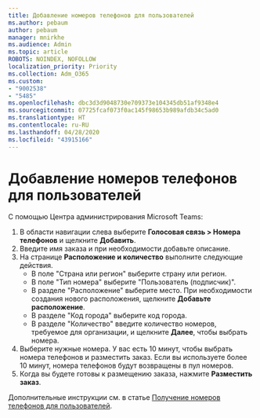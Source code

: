 ```yaml
---
title: Добавление номеров телефонов для пользователей
ms.author: pebaum
author: pebaum
manager: mnirkhe
ms.audience: Admin
ms.topic: article
ROBOTS: NOINDEX, NOFOLLOW
localization_priority: Priority
ms.collection: Adm_O365
ms.custom:
- "9002538"
- "5485"
ms.openlocfilehash: dbc3d3d9048730e709373e104345db51af9348e4
ms.sourcegitcommit: 07725fcaf073f0ac145f98653b989afdb34c5ad0
ms.translationtype: HT
ms.contentlocale: ru-RU
ms.lasthandoff: 04/28/2020
ms.locfileid: "43915166"
---
```

# <a name="adding-phone-numbers-to-users"></a>Добавление номеров телефонов для пользователей

С помощью Центра администрирования Microsoft Teams:

1. В области навигации слева выберите **Голосовая связь > Номера телефонов** и щелкните **Добавить**.
2. Введите имя заказа и при необходимости добавьте описание.
3. На странице **Расположение и количество** выполните следующие действия.
    - В поле "Страна или регион" выберите страну или регион.
    - В поле "Тип номера" выберите "Пользователь (подписчик)".
    - В разделе "Расположение" выберите место. При необходимости создания нового расположения, щелкните **Добавьте расположение**.
    - В разделе "Код города" выберите код города.
    - В разделе "Количество" введите количество номеров, требуемое для организации, и щелкните **Далее**, чтобы выбрать номера.
4. Выберите нужные номера. У вас есть 10 минут, чтобы выбрать номера телефонов и разместить заказ. Если вы используете более 10 минут, номера телефонов будут возвращены в пул номеров.
5. Когда вы будете готовы к размещению заказа, нажмите **Разместить заказ**.

Дополнительные инструкции см. в статье [Получение номеров телефонов для пользователей](https://docs.microsoft.com/microsoftteams/getting-phone-numbers-for-your-users).
